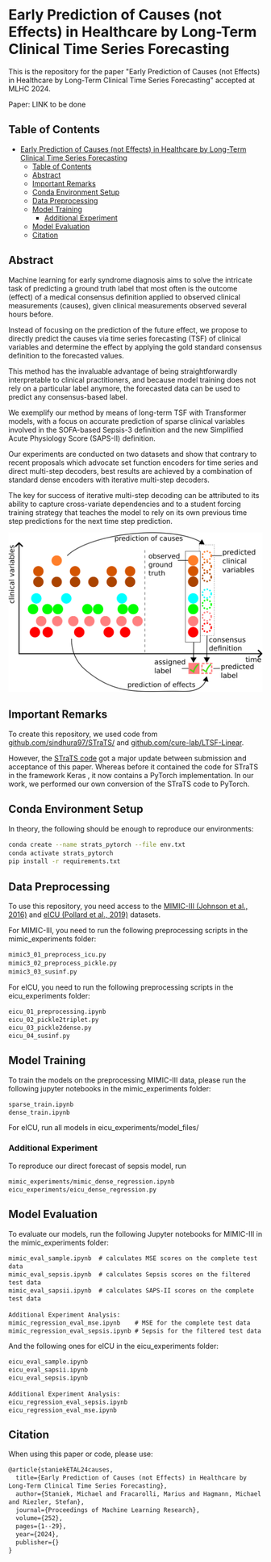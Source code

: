 # Early Prediction of Causes (not Effects) in Healthcare by Long-Term Clinical Time Series Forecasting

This is the repository for the paper "Early Prediction of Causes (not Effects) in Healthcare by Long-Term Clinical Time Series Forecasting" accepted at MLHC 2024.

Paper:  LINK to be done

## Table of Contents
- [Early Prediction of Causes (not Effects) in Healthcare by Long-Term Clinical Time Series Forecasting](#early-prediction-of-causes-not-effects-in-healthcare-by-long-term-clinical-time-series-forecasting)
  - [Table of Contents](#table-of-contents)
  - [Abstract](#abstract)
  - [Important Remarks](#important-remarks)
  - [Conda Environment Setup](#conda-environment-setup)
  - [Data Preprocessing](#data-preprocessing)
  - [Model Training](#model-training)
    - [Additional Experiment](#additional-experiment)
  - [Model Evaluation](#model-evaluation)
  - [Citation](#citation)

## Abstract

Machine learning for early syndrome diagnosis aims to solve the intricate task of predicting a ground truth label that most often is the outcome (effect) of a medical consensus definition applied to observed clinical measurements (causes), given clinical measurements observed several hours before.  

Instead of focusing on the prediction of the future effect, we propose to directly predict the causes via time series forecasting (TSF) of clinical variables and determine the effect by applying the gold standard consensus definition to the forecasted values.

This method has the invaluable advantage of being straightforwardly  interpretable to clinical practitioners, and because model training does not rely on a particular label anymore, the forecasted data can be used to predict any consensus-based label. 

We exemplify our method by means of long-term TSF with Transformer models, with a focus on accurate prediction of sparse clinical variables involved in the SOFA-based Sepsis-3 definition and the new Simplified Acute Physiology Score (SAPS-II) definition.

Our experiments are conducted on two datasets and show that contrary to recent proposals which advocate set function encoders for time series and direct multi-step decoders, best results are achieved by a combination of standard dense encoders with iterative multi-step decoders.

The key for success of iterative multi-step decoding can be attributed to its ability to capture cross-variate dependencies and to a student forcing training strategy that teaches the model to rely on its own previous time step predictions for the next time step prediction.


![Observing data to predict the future and infer effects.](240409_predict_label.png)

## Important Remarks

To create this repository, we used code from [github.com/sindhura97/STraTS/](https://github.com/sindhura97/STraTS/) and [github.com/cure-lab/LTSF-Linear](https://github.com/cure-lab/LTSF-Linear).

However, the [STraTS code](https://github.com/yiRMT/STraTS) got a major update between submission and acceptance of this paper. Whereas before it contained the code for STraTS in the framework Keras , it now contains a PyTorch implementation.
In our work, we performed our own conversion of the STraTS code to PyTorch.

## Conda Environment Setup

In theory, the following should be enough to reproduce our environments:

```sh
conda create --name strats_pytorch --file env.txt
conda activate strats_pytorch
pip install -r requirements.txt
```

## Data Preprocessing

To use this repository, you need access to the [MIMIC-III (Johnson et al., 2016)](https://physionet.org/content/mimiciii/1.4/) and [eICU (Pollard et al., 2019)](https://physionet.org/content/eicu-crd/2.0/) datasets.

For MIMIC-III, you need to run the following preprocessing scripts in the mimic_experiments folder:

```sh
mimic3_01_preprocess_icu.py
mimic3_02_preprocess_pickle.py
mimic3_03_susinf.py
```

For eICU, you need to run the following preprocessing scripts in the eicu_experiments folder:

```
eicu_01_preprocessing.ipynb
eicu_02_pickle2triplet.py
eicu_03_pickle2dense.py
eicu_04_susinf.py
```


## Model Training

To train the models on the preprocessing MIMIC-III data, please run the following jupyter notebooks in the mimic_experiments folder:

```
sparse_train.ipynb
dense_train.ipynb
```

For eICU, run all models in eicu_experiments/model_files/

### Additional Experiment

To reproduce our direct forecast of sepsis model, run

```
mimic_experiments/mimic_dense_regression.ipynb
eicu_experiments/eicu_dense_regression.py
```


## Model Evaluation

To evaluate our models, run the following Jupyter notebooks for MIMIC-III in the mimic_experiments folder:

```
mimic_eval_sample.ipynb  # calculates MSE scores on the complete test data
mimic_eval_sepsis.ipynb  # calculates Sepsis scores on the filtered test data
mimic_eval_sapsii.ipynb  # calculates SAPS-II scores on the complete test data

Additional Experiment Analysis:
mimic_regression_eval_mse.ipynb    # MSE for the complete test data
mimic_regression_eval_sepsis.ipynb # Sepsis for the filtered test data
```


And the following ones for eICU in the eicu_experiments folder:

```
eicu_eval_sample.ipynb
eicu_eval_sapsii.ipynb
eicu_eval_sepsis.ipynb

Additional Experiment Analysis:
eicu_regression_eval_sepsis.ipynb
eicu_regression_eval_mse.ipynb
```

## Citation
When using this paper or code, please use:

```
@article{staniekETAL24causes,
  title={Early Prediction of Causes (not Effects) in Healthcare by Long-Term Clinical Time Series Forecasting},
  author={Staniek, Michael and Fracarolli, Marius and Hagmann, Michael and Riezler, Stefan},
  journal={Proceedings of Machine Learning Research},
  volume={252},
  pages={1--29},
  year={2024},
  publisher={}
}
```